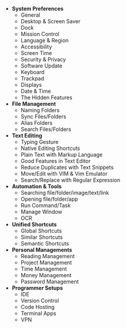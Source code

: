 - **System Preferences**
    - General
    - Desktop & Screen Saver
    - Dock
    - Mission Control
    - Language & Region
    - Accessibility
    - Screen Time
    - Security & Privacy
    - Software Update
    - Keyboard
    - Trackpad
    - Displays
    - Date & Time
    - The Hidden Features
- **File Management**
    - Naming Folders
    - Sync Files/Folders
    - Alias Folders
    - Search Files/Folders
- **Text Editing**
    - Typing Gesture
    - Native Editing Shortcuts
    - Plain Text with Markup Language
    - Good Features in Text Editor
    - Reduce Duplicates with Text Snippets
    - Move/Edit with VIM & Vim Emulator
    - Search/Replace with Regular Expression
- **Automation & Tools**
    - Searching file/folder/image/text/link
    - Opening file/folder/app
    - Run Command/Task
    - Manage Window
    - OCR
- **Unified Shortcuts**
    - Global Shortcuts
    - Similar Shortcuts
    - Semantic Shortcuts
- **Personal Managements**
    - Reading Management
    - Project Management
    - Time Management
    - Money Management
    - Password Management
- **Programmer Setups**
    - IDE
    - Version Control
    - Code Hosting
    - Terminal Apps
    - VPN
